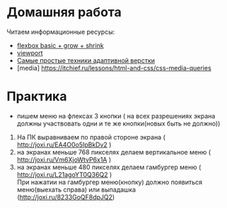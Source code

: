 # Домашняя работа

Читаем информационные ресурсы:
  * [flexbox basic + grow + shrink](https://www.youtube.com/watch?v=It3gkQa0YTw)
  * [viewport](http://frontender.com.ua/mobile-web/wtf-viewport/)
  * [Самые простые техники адаптивной верстки](https://habr.com/ru/post/144003/)
  * [media] https://itchief.ru/lessons/html-and-css/css-media-queries

# Практика

* пишем меню на флексах 3 кнопки ( на всех разрешениях экрана должны участвовать одни и те же кнопки(новых быть не должно))
1) На ПК выравниваем по правой стороне экрана ( http://joxi.ru/EA4O0o5IpBkDv2 ) <br />
3) на экранах меньше 768 пикселях делаем вертикальное меню ( http://joxi.ru/Vm6XjoWtvP6x1A )  <br />
4) на экранах меньше 480 пикселях делаем гамбургер меню ( http://joxi.ru/L21agoYT0Q36Q2 )  <br />
При нажатии на гамбургер меню(кнопку) должно появиться меню(выехать справа) или выпадашка (http://joxi.ru/8233GoQF8dpJQ2)
